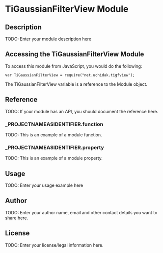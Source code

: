 # TiGaussianFilterView Module

## Description

TODO: Enter your module description here

## Accessing the TiGaussianFilterView Module

To access this module from JavaScript, you would do the following:

	var TiGaussianFilterView = require("net.uchidak.tigfview");

The TiGaussianFilterView variable is a reference to the Module object.	

## Reference

TODO: If your module has an API, you should document
the reference here.

### ___PROJECTNAMEASIDENTIFIER__.function

TODO: This is an example of a module function.

### ___PROJECTNAMEASIDENTIFIER__.property

TODO: This is an example of a module property.

## Usage

TODO: Enter your usage example here

## Author

TODO: Enter your author name, email and other contact
details you want to share here. 

## License

TODO: Enter your license/legal information here.
